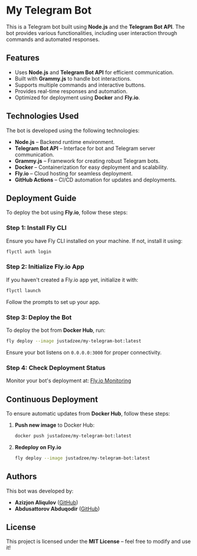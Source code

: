 # My Telegram Bot

This is a Telegram bot built using **Node.js** and the **Telegram Bot API**. The bot provides various functionalities, including user interaction through commands and automated responses.

## Features

- Uses **Node.js** and **Telegram Bot API** for efficient communication.
- Built with **Grammy.js** to handle bot interactions.
- Supports multiple commands and interactive buttons.
- Provides real-time responses and automation.
- Optimized for deployment using **Docker** and **Fly.io**.

## Technologies Used

The bot is developed using the following technologies:

- **Node.js** – Backend runtime environment.
- **Telegram Bot API** – Interface for bot and Telegram server communication.
- **Grammy.js** – Framework for creating robust Telegram bots.
- **Docker** – Containerization for easy deployment and scalability.
- **Fly.io** – Cloud hosting for seamless deployment.
- **GitHub Actions** – CI/CD automation for updates and deployments.

## Deployment Guide

To deploy the bot using **Fly.io**, follow these steps:

### Step 1: Install Fly CLI

Ensure you have Fly CLI installed on your machine. If not, install it using:

```sh
flyctl auth login
```

### Step 2: Initialize Fly.io App

If you haven't created a Fly.io app yet, initialize it with:

```sh
flyctl launch
```

Follow the prompts to set up your app.

### Step 3: Deploy the Bot

To deploy the bot from **Docker Hub**, run:

```sh
fly deploy --image justadzee/my-telegram-bot:latest
```

Ensure your bot listens on `0.0.0.0:3000` for proper connectivity.

### Step 4: Check Deployment Status

Monitor your bot's deployment at: [Fly.io Monitoring](https://fly.io/apps/desktop-cold-dawn-99/monitoring)

## Continuous Deployment

To ensure automatic updates from **Docker Hub**, follow these steps:

1. **Push new image** to Docker Hub:
   ```sh
   docker push justadzee/my-telegram-bot:latest
   ```
2. **Redeploy on Fly.io**
   ```sh
   fly deploy --image justadzee/my-telegram-bot:latest
   ```

## Authors

This bot was developed by:

- **Azizjon Aliqulov** ([GitHub](https://github.com/Alikuoff))
- **Abdusattorov Abduqodir** ([GitHub](https://github.com/Abduqodir0205))

## License

This project is licensed under the **MIT License** – feel free to modify and use it!

